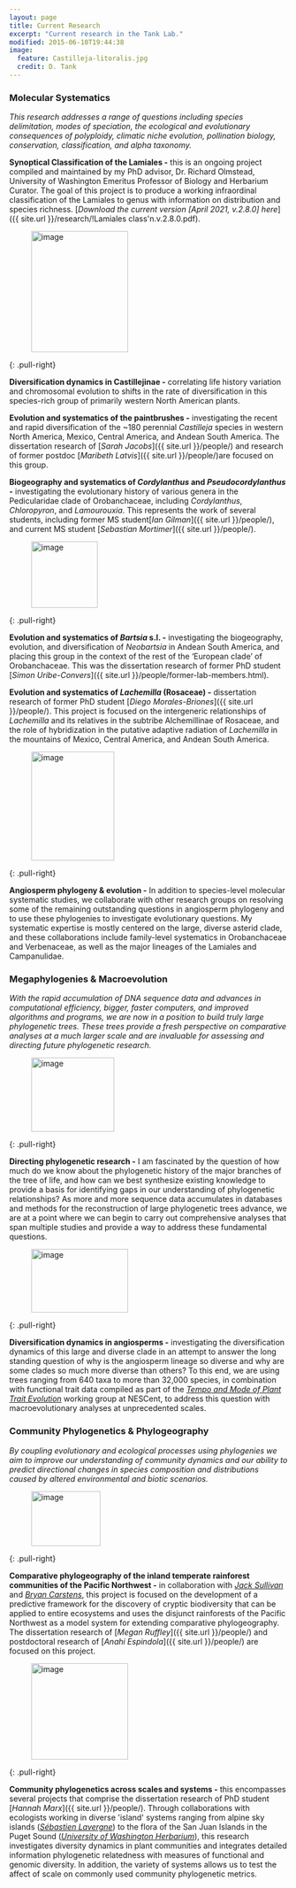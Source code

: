 ```yaml
---
layout: page
title: Current Research
excerpt: "Current research in the Tank Lab."
modified: 2015-06-10T19:44:38
image:
  feature: Castilleja-litoralis.jpg
  credit: D. Tank
---
```

### Molecular Systematics

*This research addresses a range of questions including species delimitation, modes of speciation, the ecological and evolutionary consequences of polyploidy, climatic niche evolution, pollination biology, conservation, classification, and alpha taxonomy.*


**Synoptical Classification of the Lamiales -** this is an ongoing project compiled and maintained by my PhD advisor, Dr. Richard Olmstead, University of Washington Emeritus Professor of Biology and Herbarium Curator. The goal of this project is to produce a working infraordinal classification of the Lamiales to genus with information on distribution and species richness. [*Download the current version [April 2021, v.2.8.0] here*]({{ site.url }}/research/!Lamiales class'n.v.2.8.0.pdf).

<figure>
	<a href="{{ site.url }}/images/Castillejinae2.jpg"><img src="{{ site.url }}/images/Castillejinae2.jpg" alt="image" width="175" height="219"></a>
</figure>
{: .pull-right}

**Diversification dynamics in Castillejinae -** correlating life history variation and chromosomal evolution to shifts in the rate of diversification in this species-rich group of primarily western North American plants.

**Evolution and systematics of the paintbrushes -** investigating the recent and rapid diversification of the ~180 perennial <i>Castilleja</i> species in western North America, Mexico, Central America, and Andean South America. The dissertation research of [*Sarah Jacobs*]({{ site.url }}/people/) and research of former postdoc [*Maribeth Latvis*]({{ site.url }}/people/)are focused on this group.

**Biogeography and systematics of <i>Cordylanthus</i> and <i>Pseudocordylanthus</i> -** 
investigating the evolutionary history of  various genera in the Pedicularidae clade of Orobanchaceae, including <i>Cordylanthus</i>, <i>Chloropyron</i>, and <i>Lamourouxia</i>. This represents the work of several students, including former MS student[*Ian Gilman*]({{ site.url }}/people/), and current MS student [*Sebastian Mortimer*]({{ site.url }}/people/).

<figure>
	<a href="{{ site.url }}/images/Bartsia.jpg"><img src="{{ site.url }}/images/Bartsia.jpg" alt="image" width="120" height="120"></a>
</figure>
{: .pull-right}

**Evolution and systematics of <i>Bartsia</i> s.l. -** investigating the biogeography, evolution, and diversification of <i>Neobartsia</i> in Andean South America, and placing this group in the context of the rest of the ‘European clade’ of Orobanchaceae. This was the dissertation research of former PhD student [*Simon Uribe-Convers*]({{ site.url }}/people/former-lab-members.html). 

**Evolution and systematics of <i>Lachemilla</i> (Rosaceae) -** dissertation research of  former PhD student [*Diego Morales-Briones*]({{ site.url }}/people/). This project is focused on the intergeneric relationships of <i>Lachemilla</i> and its relatives in the subtribe Alchemillinae of Rosaceae, and the role of hybridization in the putative adaptive radiation of <i>Lachemilla</i> in the mountains of Mexico, Central America, and Andean South America.

<figure>
	<a href="{{ site.url }}/images/campanulid-biogeography.jpg"><img src="{{ site.url }}/images/campanulid-biogeography.jpg" alt="image" width="150" height="197"></a>
</figure>
{: .pull-right}

**Angiosperm phylogeny & evolution -** In addition to species-level molecular systematic studies, we collaborate with other research groups on resolving some of the remaining outstanding questions in angiosperm phylogeny and to use these phylogenies to investigate evolutionary questions. My systematic expertise is mostly centered on the large, diverse asterid clade, and these collaborations include family-level systematics in Orobanchaceae and Verbenaceae, as well as the major lineages of the Lamiales and Campanulidae. 

### Megaphylogenies & Macroevolution

*With the rapid accumulation of DNA sequence data and advances in computational efficiency, bigger, faster computers, and improved algorithms and programs, we are now in a position to build truly large phylogenetic trees. These trees provide a fresh perspective on comparative analyses at a much larger scale and are invaluable for assessing and directing future phylogenetic research.*

<figure>
	<a href="{{ site.url }}/images/Orobanchaceae2.jpg"><img src="{{ site.url }}/images/Orobanchaceae2.jpg" alt="image" width="150" height="134"></a>
</figure>
{: .pull-right}

**Directing phylogenetic research -** I am fascinated by the question of how much do we know about the phylogenetic history of the major branches of the tree of life, and how can we best synthesize existing knowledge to provide a basis for identifying gaps in our understanding of phylogenetic relationships? As more and more sequence data accumulates in databases and methods for the reconstruction of large phylogenetic trees advance, we are at a point where we can begin to carry out comprehensive analyses that span multiple studies and provide a way to address these fundamental questions. 

<figure>
	<a href="{{ site.url }}/images/Angiosperm-medusa2.jpg"><img src="{{ site.url }}/images/Angiosperm-medusa2.jpg" alt="image" width="175" height="115"></a>
</figure>
{: .pull-right}

**Diversification dynamics in angiosperms -** investigating the diversification dynamics of this large and diverse clade in an attempt to answer the long standing question of why is the angiosperm lineage so diverse and why are some clades so much more diverse than others? To this end, we are using trees ranging from 640 taxa to more than 32,000 species, in combination with functional trait data compiled as part of the [*Tempo and Mode of Plant Trait Evolution*](http://www.nescent.org/science/awards_summary.php?id=269) working group at NESCent, to address this question with macroevolutionary analyses at unprecedented scales.

### Community Phylogenetics & Phylogeography

*By coupling evolutionary and ecological processes using phylogenies we aim to improve our understanding of community dynamics and our ability to predict directional changes in species composition and distributions caused by altered environmental and biotic scenarios.*

<figure>
	<a href="{{ site.url }}/images/PNW-disjunct.jpg"><img src="{{ site.url }}/images/PNW-disjunct.jpg" alt="image" width="125" height="99"></a>
</figure>
{: .pull-right}

**Comparative phylogeography of the inland temperate rainforest communities of the Pacific Northwest -** in collaboration with [*Jack Sullivan*](http://www.webpages.uidaho.edu/~jacks/) and [*Bryan Carstens*](http://carstenslab.org.ohio-state.edu/), this project is focused on the development of a predictive framework for the discovery of cryptic biodiversity that can be applied to entire ecosystems and uses the disjunct rainforests of the Pacific Northwest as a model system for extending comparative phylogeography. The dissertation research of [*Megan Ruffley*]({{ site.url }}/people/) and postdoctoral research of [*Anahi Espindola*]({{ site.url }}/people/) are focused on this project. 

<figure>
	<a href="{{ site.url }}/images/San-Juan-phylogeny2.jpg"><img src="{{ site.url }}/images/San-Juan-phylogeny2.jpg" alt="image" width="175" height="174"></a>
</figure>
{: .pull-right}

**Community phylogenetics across scales and systems -** this encompasses several projects that comprise the dissertation research of PhD student [*Hannah Marx*]({{ site.url }}/people/). Through collaborations with ecologists working in diverse 'island' systems ranging from alpine sky islands ([*Sébastien Lavergne*](http://seb.lavergne.free.fr)) to the flora of the San Juan Islands in the Puget Sound ([*University of Washington Herbarium*](http://biology.burke.washington.edu/herbarium/resources/sanjuanatlas.php)), this research investigates diversity dynamics in plant communities and integrates detailed information phylogenetic relatedness with measures of functional and genomic diversity. In addition, the variety of systems allows us to test the affect of scale on commonly used community phylogenetic metrics.

[^1]: Example: *domain.com/category-name/post-title*

